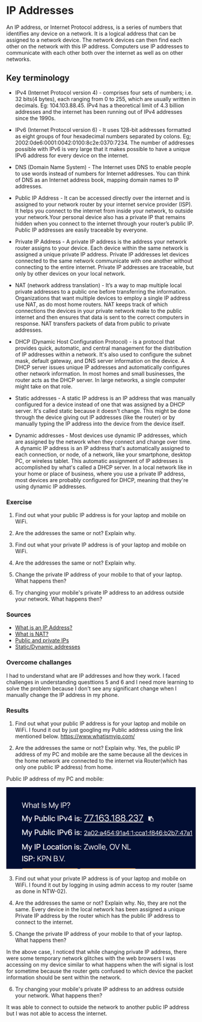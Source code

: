 # IP Addresses

An IP address, or Internet Protocol address, is a series of numbers that identifies any device on a network. It is a logical address that can be assigned to a network device. The network devices can then find each other on the network with this IP address. Computers use IP addresses to communicate with each other both over the internet as well as on other networks.

## Key terminology

- IPv4 (Internet Protocol version 4) - comprises four sets of numbers; i.e. 32 bits(4 bytes), each ranging from 0 to 255, which are usually written in decimals. Eg: 104.103.88.45. IPv4 has a theoretical limit of 4.3 billion addresses and the internet has been running out of IPv4 addresses since the 1990s.

- IPv6 (Internet Protocol version 6) - It uses 128-bit addresses formatted as eight groups of four hexadecimal numbers separated by colons. Eg; 2002:0de6:0001:0042:0100:8c2e:0370:7234. The number of addresses possible with IPv6 is very large that it makes possible to have a unique IPv6 address for every device on the internet. 

- DNS (Domain Name System) - The Internet uses DNS to enable people to use words instead of numbers for Internet addresses. You can think of DNS as an Internet address book, mapping domain names to IP addresses.

- Public IP Address - It can be accessed directly over the internet and is assigned to your network router by your internet service provider (ISP). It helps you connect to the internet from inside your network, to outside your network.Your personal device also has a private IP that remains hidden when you connect to the internet through your router’s public IP. Public IP addresses are easily traceable by everyone.

- Private IP Address - A private IP address is the address your network router assigns to your device. Each device within the same network is assigned a unique private IP address. Private IP addresses let devices connected to the same network communicate with one another without connecting to the entire internet. Private IP addresses are traceable, but only by other devices on your local network.

- NAT (network address translation) - It’s a way to map multiple local private addresses to a public one before transferring the information. Organizations that want multiple devices to employ a single IP address use NAT, as do most home routers. NAT keeps track of which connections the devices in your private network make to the public internet and then ensures that data is sent to the correct computers in response. NAT transfers packets of data from public to private addresses.

- DHCP (Dynamic Host Configuration Protocol) - is a protocol that provides quick, automatic, and central management for the distribution of IP addresses within a network. It's also used to configure the subnet mask, default gateway, and DNS server information on the device. A DHCP server issues unique IP addresses and automatically configures other network information. In most homes and small businesses, the router acts as the DHCP server. In large networks, a single computer might take on that role.

- Static addresses - A static IP address is an IP address that was manually configured for a device instead of one that was assigned by a DHCP server. It's called static because it doesn't change. This might be done through the device giving out IP addresses (like the router) or by manually typing the IP address into the device from the device itself.

- Dynamic addresses - Most devices use dynamic IP addresses, which are assigned by the network when they connect and change over time. A dynamic IP address is an IP address that's automatically assigned to each connection, or node, of a network, like your smartphone, desktop PC, or wireless tablet. This automatic assignment of IP addresses is accomplished by what's called a DHCP server. In a local network like in your home or place of business, where you use a private IP address, most devices are probably configured for DHCP, meaning that they're using dynamic IP addresses.


### Exercise

1. Find out what your public IP address is for your laptop and mobile on WiFi. 

2. Are the addresses the same or not? Explain why. 

3. Find out what your private IP address is of your laptop and mobile on WiFi. 

4. Are the addresses the same or not? Explain why. 

5. Change the private IP address of your mobile to that of your laptop. What happens then?

6. Try changing your mobile's private IP address to an address outside your network. What happens then?


### Sources

- [What is an IP Address?](https://www.avast.com/c-what-is-an-ip-address#:~:text=An%20IP%20address%2C%20or%20Internet,well%20as%20on%20other%20networks.)
- [What is NAT?](https://www.comptia.org/content/guides/what-is-network-address-translation)
- [Public and private IPs](https://www.avast.com/c-ip-address-public-vs-private#:~:text=A%20public%20IP%20address%20identifies,a%20unique%20private%20IP%20address.)
- [Static/Dynamic addresses](https://www.lifewire.com/what-is-a-dynamic-ip-address-2625857)

### Overcome challanges
I had to understand what are IP addresses and how they work. I faced challenges in understanding questtions 5 and 6 and I need more learning to solve the problem because I don't see any significant change when I manually change the IP address in my phone.


### Results

1. Find out what your public IP address is for your laptop and mobile on WiFi.
 I found it out by just googling my Public address using the link mentioned below.
https://www.whatismyip.com/

2. Are the addresses the same or not? Explain why. 
Yes, the public IP address of my PC and mobile are the same because all the devices in the home network are connected to the internet via Router(which has only one public IP address) from home. 

Public IP address of my PC and mobile:

![NTW-05IPAddresses](../00_includes/NTW/NTW-05/i1.png)

3. Find out what your private IP address is of your laptop and mobile on WiFi. 
I found it out by logging in using admin access to my router (same as done in NTW-02). 

4. Are the addresses the same or not? Explain why. 
No, they are not the same. Every device in the local network has been assigned a unique Private IP address by the router which has the public IP address to connect to the internet.

5. Change the private IP address of your mobile to that of your laptop. What happens then?

In the above case, I noticed that while changing private IP address, there were some temporary network glitches with the web browsers I was accessing on my device similar to what happens when the wifi signal is lost for sometime because the router gets confused to which device the packet information should be sent within the network.

6. Try changing your mobile's private IP address to an address outside your network. What happens then?

It was able to connect to outside the network to another public IP address but I was not able to access the internet. 




